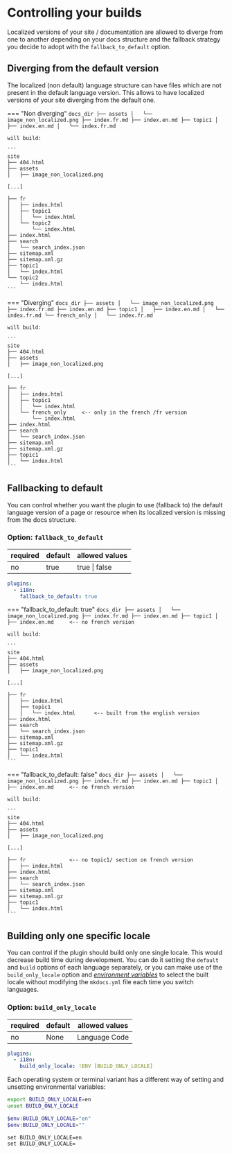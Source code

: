 # Controlling your builds

Localized versions of your site / documentation are allowed to diverge from one to another depending on your docs structure and the fallback strategy you decide to adopt with the `fallback_to_default` option.

## Diverging from the default version

The localized (non default) language structure can have files which are not present in the default language version. This allows to have localized versions of your site diverging from the default one.


===  "Non diverging"
    ```
    docs_dir
    ├── assets
    │   └── image_non_localized.png
    ├── index.fr.md
    ├── index.en.md
    ├── topic1
    │   ├── index.en.md
    │   └── index.fr.md
    ```

    will build:

    ```
    site
    ├── 404.html
    ├── assets
    │   ├── image_non_localized.png

    [...]

    ├── fr
    │   ├── index.html
    │   ├── topic1
    │   │   └── index.html
    │   └── topic2
    │       └── index.html
    ├── index.html
    ├── search
    │   └── search_index.json
    ├── sitemap.xml
    ├── sitemap.xml.gz
    ├── topic1
    │   └── index.html
    └── topic2
        └── index.html
    ```

=== "Diverging"
    ```
    docs_dir
    ├── assets
    │   └── image_non_localized.png
    ├── index.fr.md
    ├── index.en.md
    ├── topic1
    │   ├── index.en.md
    │   └── index.fr.md
    └── french_only
    │   └── index.fr.md
    ```

    will build:

    ```
    site
    ├── 404.html
    ├── assets
    │   ├── image_non_localized.png

    [...]

    ├── fr
    │   ├── index.html
    │   ├── topic1
    │   │   └── index.html
    │   └── french_only     <-- only in the french /fr version
    │       └── index.html
    ├── index.html
    ├── search
    │   └── search_index.json
    ├── sitemap.xml
    ├── sitemap.xml.gz
    ├── topic1
    │   └── index.html
    ```


## Fallbacking to default

You can control whether you want the plugin to use (fallback to) the default language version of a page or resource when its localized version is missing from the docs structure.

### Option: `fallback_to_default`

|required|default|allowed values|
|---|---|---|
|no|true| true \| false|

``` yaml
plugins:
  - i18n:
    fallback_to_default: true
```

===  "fallback_to_default: true"
    ```
    docs_dir
    ├── assets
    │   └── image_non_localized.png
    ├── index.fr.md
    ├── index.en.md
    ├── topic1
    │   ├── index.en.md     <-- no french version
    ```

    will build:

    ```
    site
    ├── 404.html
    ├── assets
    │   ├── image_non_localized.png

    [...]

    ├── fr
    │   ├── index.html
    │   ├── topic1
    │   │   └── index.html      <-- built from the english version
    ├── index.html
    ├── search
    │   └── search_index.json
    ├── sitemap.xml
    ├── sitemap.xml.gz
    ├── topic1
    │   └── index.html
    ```

=== "fallback_to_default: false"
    ```
    docs_dir
    ├── assets
    │   └── image_non_localized.png
    ├── index.fr.md
    ├── index.en.md
    ├── topic1
    │   ├── index.en.md     <-- no french version
    ```

    will build:

    ```
    site
    ├── 404.html
    ├── assets
    │   ├── image_non_localized.png

    [...]

    ├── fr              <-- no topic1/ section on french version
    │   ├── index.html
    ├── index.html
    ├── search
    │   └── search_index.json
    ├── sitemap.xml
    ├── sitemap.xml.gz
    ├── topic1
    │   └── index.html
    ```

## Building only one specific locale

You can control if the plugin should build only one single locale. This would decrease build time during development. You can do it setting the `default` and `build` options of each language separately, or you can make use of the `build_only_locale` option and [*environment variables*](https://www.mkdocs.org/user-guide/configuration/#environment-variables) to select the built locale without modifying the `mkdocs.yml` file each time you switch languages.

### Option: `build_only_locale`

|required|default|allowed values|
|---|---|---|
|no|None|Language Code|

```yaml
plugins:
  - i18n:
    build_only_locale: !ENV [BUILD_ONLY_LOCALE]
```

Each operating system or terminal variant has a different way of setting and unsetting environmental variables:

```bash title="Linux (bash)"
export BUILD_ONLY_LOCALE=en
unset BUILD_ONLY_LOCALE
```

```powershell title="Windows Powershell"
$env:BUILD_ONLY_LOCALE="en"
$env:BUILD_ONLY_LOCALE=""
```

```batch title="Windows Command Prompt (cmd)"
set BUILD_ONLY_LOCALE=en
set BUILD_ONLY_LOCALE=
```